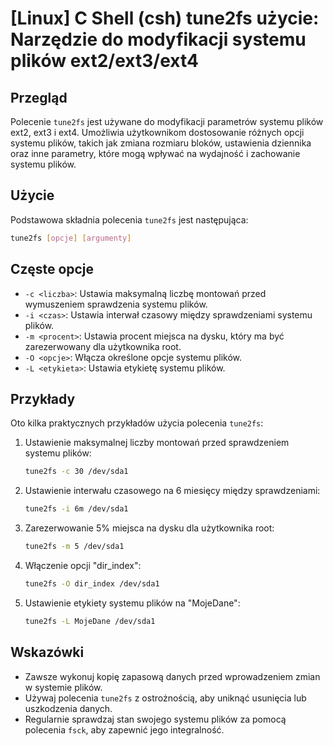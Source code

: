 # [Linux] C Shell (csh) tune2fs użycie: Narzędzie do modyfikacji systemu plików ext2/ext3/ext4

## Przegląd
Polecenie `tune2fs` jest używane do modyfikacji parametrów systemu plików ext2, ext3 i ext4. Umożliwia użytkownikom dostosowanie różnych opcji systemu plików, takich jak zmiana rozmiaru bloków, ustawienia dziennika oraz inne parametry, które mogą wpływać na wydajność i zachowanie systemu plików.

## Użycie
Podstawowa składnia polecenia `tune2fs` jest następująca:

```bash
tune2fs [opcje] [argumenty]
```

## Częste opcje
- `-c <liczba>`: Ustawia maksymalną liczbę montowań przed wymuszeniem sprawdzenia systemu plików.
- `-i <czas>`: Ustawia interwał czasowy między sprawdzeniami systemu plików.
- `-m <procent>`: Ustawia procent miejsca na dysku, który ma być zarezerwowany dla użytkownika root.
- `-O <opcje>`: Włącza określone opcje systemu plików.
- `-L <etykieta>`: Ustawia etykietę systemu plików.

## Przykłady
Oto kilka praktycznych przykładów użycia polecenia `tune2fs`:

1. Ustawienie maksymalnej liczby montowań przed sprawdzeniem systemu plików:

   ```bash
   tune2fs -c 30 /dev/sda1
   ```

2. Ustawienie interwału czasowego na 6 miesięcy między sprawdzeniami:

   ```bash
   tune2fs -i 6m /dev/sda1
   ```

3. Zarezerwowanie 5% miejsca na dysku dla użytkownika root:

   ```bash
   tune2fs -m 5 /dev/sda1
   ```

4. Włączenie opcji "dir_index":

   ```bash
   tune2fs -O dir_index /dev/sda1
   ```

5. Ustawienie etykiety systemu plików na "MojeDane":

   ```bash
   tune2fs -L MojeDane /dev/sda1
   ```

## Wskazówki
- Zawsze wykonuj kopię zapasową danych przed wprowadzeniem zmian w systemie plików.
- Używaj polecenia `tune2fs` z ostrożnością, aby uniknąć usunięcia lub uszkodzenia danych.
- Regularnie sprawdzaj stan swojego systemu plików za pomocą polecenia `fsck`, aby zapewnić jego integralność.